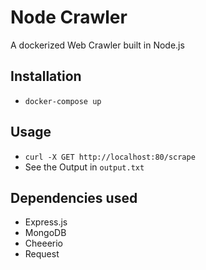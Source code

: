 # Node Crawler

A dockerized Web Crawler built in Node.js

## Installation
  - `docker-compose up`

## Usage
  - `curl -X GET http://localhost:80/scrape`
  - See the Output in `output.txt`
  
## Dependencies used

* Express.js
* MongoDB
* Cheeerio
* Request
